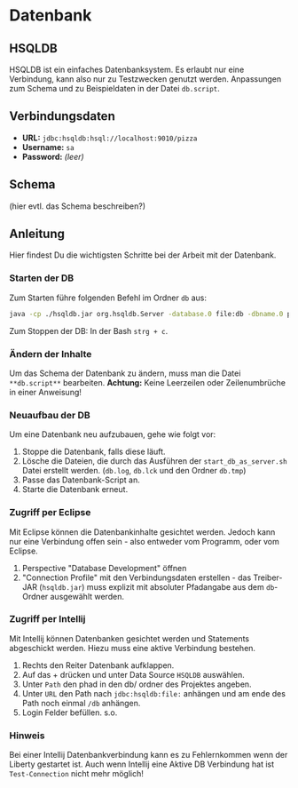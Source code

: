 # Datenbank

## HSQLDB

HSQLDB ist ein einfaches Datenbanksystem. Es erlaubt nur eine Verbindung, kann also nur zu Testzwecken genutzt werden. Anpassungen zum Schema und zu Beispieldaten in der Datei `db.script`.

## Verbindungsdaten

- **URL:** `jdbc:hsqldb:hsql://localhost:9010/pizza`
- **Username:** `sa`
- **Password:** *(leer)*

## Schema

(hier evtl. das Schema beschreiben?)

##  Anleitung

Hier findest Du die wichtigsten Schritte bei der Arbeit mit der Datenbank.

### Starten der DB

Zum Starten führe folgenden Befehl im Ordner `db` aus:

```bash
java -cp ./hsqldb.jar org.hsqldb.Server -database.0 file:db -dbname.0 pizza -port 9010
```

Zum Stoppen der DB:
In der Bash `strg + c`.

### Ändern der Inhalte

Um das Schema der Datenbank zu ändern, muss man die Datei `**db.script**` bearbeiten. **Achtung:** Keine Leerzeilen oder Zeilenumbrüche in einer Anweisung!

### Neuaufbau der DB

Um eine Datenbank neu aufzubauen, gehe wie folgt vor:

1. Stoppe die Datenbank, falls diese läuft.
1. Lösche die Dateien, die durch das Ausführen der `start_db_as_server.sh` Datei erstellt werden. (`db.log`, `db.lck` und den Ordner `db.tmp`)
1. Passe das Datenbank-Script an.
1. Starte die Datenbank erneut.

### Zugriff per Eclipse

Mit Eclipse können die Datenbankinhalte gesichtet werden. Jedoch kann nur eine Verbindung offen sein - also entweder vom Programm, oder vom Eclipse.

1. Perspective "Database Development" öffnen
1. "Connection Profile" mit den Verbindungsdaten erstellen - das Treiber-JAR (`hsqldb.jar`) muss explizit mit absoluter Pfadangabe aus dem `db`-Ordner ausgewählt werden.

### Zugriff per Intellij

Mit Intellij können Datenbanken gesichtet werden und Statements abgeschickt werden. Hiezu muss eine aktive Verbindung bestehen.

1. Rechts den Reiter Datenbank aufklappen.
2. Auf das + drücken und unter Data Source `HSQLDB` auswählen.
3. Unter `Path` den phad in den db/ ordner des Projektes angeben.
4. Unter `URL` den Path nach `jdbc:hsqldb:file:` anhängen und am ende des Path noch einmal `/db` anhängen.
5. Login Felder befüllen. s.o.

### Hinweis

Bei einer Intellij Datenbankverbindung kann es zu Fehlernkommen wenn der Liberty gestartet ist.
Auch wenn Intellij eine Aktive DB Verbindung hat ist `Test-Connection` nicht mehr möglich!


 

 

 

 

 

 

 

​            	              